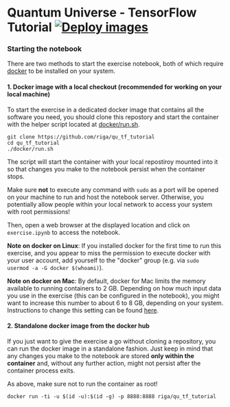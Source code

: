 # Quantum Universe - TensorFlow Tutorial [![Deploy images](https://github.com/riga/qu_tf_tutorial/workflows/Deploy%20images/badge.svg)](https://github.com/riga/qu_tf_tutorial/actions?query=workflow%3A%22Deploy+images%22)

### Starting the notebook

There are two methods to start the exercise notebook, both of which require [docker](https://www.docker.com/get-started) to be installed on your system.


#### 1. Docker image with a local checkout (recommended for working on your local machine)

To start the exercise in a dedicated docker image that contains all the software you need, you should clone this repostory and start the container with the helper script located at [docker/run.sh](docker/run.sh).

```shell
git clone https://github.com/riga/qu_tf_tutorial
cd qu_tf_tutorial
./docker/run.sh
```

The script will start the container with your local repostiroy mounted into it so that changes you make to the notebook persist when the container stops.

Make sure **not** to execute any command with `sudo` as a port will be opened on your machine to run and host the notebook server.
Otherwise, you potentially allow people within your local network to access your system with root permissions!

Then, open a web browser at the displayed location and click on `exercise.ipynb` to access the notebook.

**Note on docker on Linux**:
If you installed docker for the first time to run this exercise, and you appear to miss the permission to execute docker with your user account, add yourself to the "docker" group (e.g. via `sudo usermod -a -G docker $(whoami)`).

**Note on docker on Mac**:
By default, docker for Mac limits the memory available to running containers to 2 GB.
Depending on how much input data you use in the exercise (this can be configured in the notebook), you might want to increase this number to about 6 to 8 GB, depending on your system.
Instructions to change this setting can be found [here](https://docs.docker.com/docker-for-mac/#resources).


#### 2. Standalone docker image from the docker hub

If you just want to give the exercise a go without cloning a repository, you can run the docker image in a standalone fashion.
Just keep in mind that any changes you make to the notebook are stored **only within the container** and, without any further action, might not persist after the container process exits.

As above, make sure not to run the container as root!

```shell
docker run -ti -u $(id -u):$(id -g) -p 8888:8888 riga/qu_tf_tutorial
```
